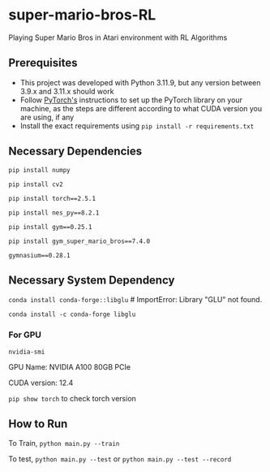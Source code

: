 # super-mario-bros-RL
Playing Super Mario Bros in Atari environment with RL Algorithms 

## Prerequisites
 - This project was developed with Python 3.11.9, but any version between 3.9.x and 3.11.x should work
 - Follow [PyTorch's](https://pytorch.org/get-started/locally/) instructions to set up the PyTorch library on your machine, as the steps are different according to what CUDA version you are using, if any
 - Install the exact requirements using `pip install -r requirements.txt`

## Necessary Dependencies 
```pip install numpy```

```pip install cv2```

```pip install torch==2.5.1```

```pip install nes_py==8.2.1```

```pip install gym==0.25.1```

```pip install gym_super_mario_bros==7.4.0```

```gymnasium==0.28.1```

## Necessary System Dependency
```conda install conda-forge::libglu``` # ImportError: Library "GLU" not found.

```conda install -c conda-forge libglu```

### For GPU
```nvidia-smi```

GPU Name: NVIDIA A100 80GB PCIe 

CUDA version: 12.4

```pip show torch``` to check torch version


## How to Run
To Train, ```python main.py --train```

To test, ```python main.py --test``` or ```python main.py --test --record```